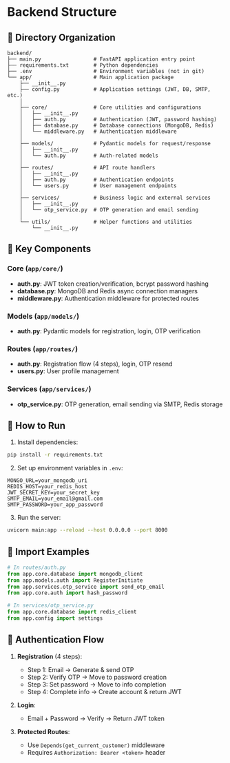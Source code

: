 # Backend Structure

## 📁 Directory Organization

```
backend/
├── main.py                 # FastAPI application entry point
├── requirements.txt        # Python dependencies
├── .env                    # Environment variables (not in git)
└── app/                    # Main application package
    ├── __init__.py
    ├── config.py           # Application settings (JWT, DB, SMTP, etc.)
    │
    ├── core/               # Core utilities and configurations
    │   ├── __init__.py
    │   ├── auth.py         # Authentication (JWT, password hashing)
    │   ├── database.py     # Database connections (MongoDB, Redis)
    │   └── middleware.py   # Authentication middleware
    │
    ├── models/             # Pydantic models for request/response
    │   ├── __init__.py
    │   └── auth.py         # Auth-related models
    │
    ├── routes/             # API route handlers
    │   ├── __init__.py
    │   ├── auth.py         # Authentication endpoints
    │   └── users.py        # User management endpoints
    │
    ├── services/           # Business logic and external services
    │   ├── __init__.py
    │   └── otp_service.py  # OTP generation and email sending
    │
    └── utils/              # Helper functions and utilities
        └── __init__.py
```

## 🔧 Key Components

### Core (`app/core/`)
- **auth.py**: JWT token creation/verification, bcrypt password hashing
- **database.py**: MongoDB and Redis async connection managers
- **middleware.py**: Authentication middleware for protected routes

### Models (`app/models/`)
- **auth.py**: Pydantic models for registration, login, OTP verification

### Routes (`app/routes/`)
- **auth.py**: Registration flow (4 steps), login, OTP resend
- **users.py**: User profile management

### Services (`app/services/`)
- **otp_service.py**: OTP generation, email sending via SMTP, Redis storage

## 🚀 How to Run

1. Install dependencies:
```bash
pip install -r requirements.txt
```

2. Set up environment variables in `.env`:
```env
MONGO_URL=your_mongodb_uri
REDIS_HOST=your_redis_host
JWT_SECRET_KEY=your_secret_key
SMTP_EMAIL=your_email@gmail.com
SMTP_PASSWORD=your_app_password
```

3. Run the server:
```bash
uvicorn main:app --reload --host 0.0.0.0 --port 8000
```

## 📝 Import Examples

```python
# In routes/auth.py
from app.core.database import mongodb_client
from app.models.auth import RegisterInitiate
from app.services.otp_service import send_otp_email
from app.core.auth import hash_password

# In services/otp_service.py
from app.core.database import redis_client
from app.config import settings
```

## 🔐 Authentication Flow

1. **Registration** (4 steps):
   - Step 1: Email → Generate & send OTP
   - Step 2: Verify OTP → Move to password creation
   - Step 3: Set password → Move to info completion
   - Step 4: Complete info → Create account & return JWT

2. **Login**:
   - Email + Password → Verify → Return JWT token

3. **Protected Routes**:
   - Use `Depends(get_current_customer)` middleware
   - Requires `Authorization: Bearer <token>` header
